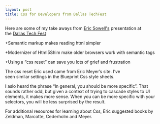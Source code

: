 ```yaml
---
layout: post
title: Css for Developers from Dallas TechFest
---
```


Here are some of my take aways from [Eric Sowell's](href="http://ericsowell.com/") presentation at the [Dallas Tech Fest](href="http://dallastechfest.com/")

+Semantic markup makes reading html simpler

+Modernizer of Html5Shim make older browsers work with semantic tags

+Using a &#8220;css reset&#8221; can save you lots of grief and frustration

The css reset Eric used came from Eric Meyer&#8217;s site. I&#8217;ve seen similar settings in the Blueprint Css style sheets.

I aslo heard the phrase &#8220;In general, you should be more specific&#8221;. That sounds rather odd, but given a context of trying to cascade styles to UI elements, it makes more sense. When you can be more specific with your selectors, you will be less surprised by the result.

For additional resources for learning about Css, Eric suggested books by Zeldman, Marcotte, Cederholm and Meyer.
